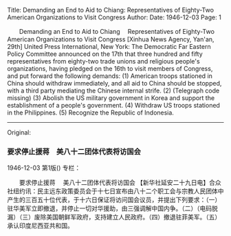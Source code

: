 Title: Demanding an End to Aid to Chiang: Representatives of Eighty-Two American Organizations to Visit Congress
Author:
Date: 1946-12-03
Page: 1

　　Demanding an End to Aid to Chiang
  　Representatives of Eighty-Two American Organizations to Visit Congress
    [Xinhua News Agency, Yan'an, 29th] United Press International, New York: The Democratic Far Eastern Policy Committee announced on the 17th that three hundred and fifty representatives from eighty-two trade unions and religious people's organizations, having pledged on the 16th to visit members of Congress, and put forward the following demands: (1) American troops stationed in China should withdraw immediately, and all aid to China should be stopped, with a third party mediating the Chinese internal strife. (2) (Telegraph code missing) (3) Abolish the US military government in Korea and support the establishment of a people's government. (4) Withdraw US troops stationed in the Philippines. (5) Recognize the Republic of Indonesia.



<hr /> 

Original: 


### 要求停止援蒋　美八十二团体代表将访国会

1946-12-03
第1版()
专栏：

　　要求停止援蒋
  　美八十二团体代表将访国会
    【新华社延安二十九日电】合众社纽约讯：民主远东政策委员会于十七日宣布由八十二个职工会与宗教人民团体中产生的三百五十位代表，于十六日保证将访问国会议员，并提出下列要求：（一）驻华美军立即撤退，并停止一切对华援助，由三强调解中国内争。（二）（电码脱漏）（三）废除美国朝鲜军政府，支持建立人民政府。（四）撤退驻菲美军。（五）承认印度尼西亚共和国。
